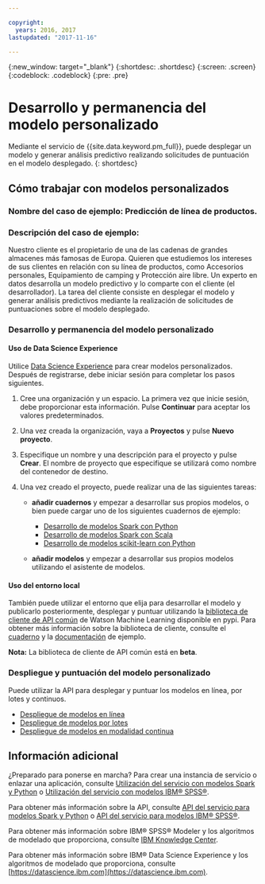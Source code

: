 ```yaml
---

copyright:
  years: 2016, 2017
lastupdated: "2017-11-16"

---
```

{:new_window: target="_blank"}
{:shortdesc: .shortdesc}
{:screen: .screen}
{:codeblock: .codeblock}
{:pre: .pre}

# Desarrollo y permanencia del modelo personalizado

Mediante el servicio de {{site.data.keyword.pm_full}}, puede desplegar un modelo y
generar análisis predictivo realizando solicitudes de puntuación en el
modelo desplegado.
{: shortdesc}

## Cómo trabajar con modelos personalizados

### Nombre del caso de ejemplo: Predicción de línea de productos.

### Descripción del caso de ejemplo:

Nuestro cliente es el propietario de una de las cadenas de grandes almacenes más famosas de Europa. Quieren que estudiemos los intereses de sus clientes en relación con su línea de productos, como Accesorios personales, Equipamiento de camping y Protección aire libre.
Un experto en datos desarrolla un modelo predictivo y lo comparte con el cliente (el desarrollador). La tarea del cliente consiste en desplegar el modelo y generar análisis predictivos mediante la realización de solicitudes de puntuaciones sobre el modelo desplegado.

### Desarrollo y permanencia del modelo personalizado

#### Uso de Data Science Experience

Utilice [Data Science
Experience](https://console.bluemix.net/catalog/services/data-science-experience) para crear modelos personalizados. Después de registrarse, debe iniciar sesión para completar los pasos siguientes.

1. Cree una organización y un espacio. La primera vez que inicie sesión, debe proporcionar esta información. Pulse **Continuar** para aceptar los valores predeterminados.
2. Una vez creada la organización, vaya a **Proyectos** y pulse **Nuevo proyecto**.
3. Especifique un nombre y una descripción para el proyecto y pulse **Crear**. El nombre de proyecto que especifique se utilizará como
   nombre del contenedor de destino.
4. Una vez creado el proyecto, puede realizar una de las siguientes tareas:
   
   *  **añadir cuadernos** y empezar a desarrollar sus propios modelos, o bien puede cargar uno de los siguientes cuadernos de ejemplo:

        *  [Desarrollo de modelos Spark con Python](https://apsportal.ibm.com/analytics/notebooks/89492fd6-a641-4819-9176-3d9381561df9/view?access_token=d80bef1a172d1d83d3721b101886337158457281774186f181a2e6a5b57f5ec7)
        *  [Desarrollo de modelos Spark con Scala](https://apsportal.ibm.com/analytics/notebooks/c8652d2c-bfc9-4354-8168-f1c9f7f8dfc2/view?access_token=02a83fea8450a452c8de76af98dae078459d0f56810ddef4f4c62d5bc4fc72cf)
        *  [Desarrollo de modelos scikit-learn con Python](https://apsportal.ibm.com/analytics/notebooks/5215a61a-16d7-4fa2-b060-e3e243ceebe3/view?access_token=70f48c95c5571a614ce97484d3f168b1d9b6aeebce015187d3d77ce6038f025e)
   * **añadir modelos** y empezar a desarrollar sus propios modelos utilizando el asistente de modelos.


#### Uso del entorno local

También puede utilizar el entorno que elija para desarrollar el modelo y publicarlo posteriormente, desplegar y puntuar utilizando la [biblioteca de cliente de API común]() de Watson Machine Learning disponible en pypi.
Para obtener más información sobre la biblioteca de cliente, consulte el [cuaderno](https://dataplatform.ibm.com/analytics/notebooks/1fed143e-1877-42bd-b927-7d366e73745b/view?access_token=4b39718f9e1f1de55e6e67e8dcbb5f0cac848f390d73478d0dea9c1a8af24550&cm_mc_uid=30670837705115063231884&cm_mc_sid_50200000=1509364125) y la [documentación](pm_service_client_library.html) de ejemplo.

**Nota:** La biblioteca de cliente de API común está en **beta**.

### Despliegue y puntuación del modelo personalizado

Puede utilizar la API para desplegar y puntuar los modelos en línea, por lotes y continuos.

*  [Despliegue de modelos en línea](pm_service_api_spark_online.html)
*  [Despliegue de modelos por lotes](pm_service_api_spark_batch.html)
*  [Despliegue de modelos en modalidad continua](pm_service_api_spark_streaming.html)

## Información adicional

¿Preparado para ponerse en marcha? Para crear una instancia de servicio o enlazar
una aplicación, consulte [Utilización del servicio con modelos Spark y Python](using_pm_service_dsx.html) o
[Utilización del servicio con modelos IBM® SPSS®](using_pm_service.html).

Para obtener más información sobre la API, consulte [API del servicio para modelos Spark y Python](pm_service_api_spark.html) o [API del servicio para modelos IBM® SPSS®](pm_service_api_spss.html).

Para obtener más información sobre IBM® SPSS® Modeler y los algoritmos de modelado que proporciona,
consulte [IBM Knowledge Center](https://www.ibm.com/support/knowledgecenter/SS3RA7).

Para obtener más información sobre IBM® Data Science Experience y los algoritmos de modelado que proporciona, consulte [https://datascience.ibm.com](https://datascience.ibm.com).
